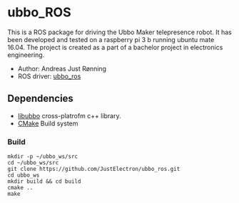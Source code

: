 # ubbo_ROS

This is a ROS package for driving the Ubbo Maker telepresence robot. It has been developed and tested on a raspberry pi 3 b running ubuntu mate 16.04.
The project is created as a part of a bachelor project in electronics engineering. 

* Author: Andreas Just Rønning
* ROS driver: [ubbo_ros](https://github.com/JustElectron/ubbo_ros)

## Dependencies

* [libubbo](https://github.com/wjwwood/serial) cross-platrofm c++ library.
* [CMake](https://cmake.org/) Build system

### Build


    mkdir -p ~/ubbo_ws/src
    cd ~/ubbo_ws/src
    git clone https://github.com/JustElectron/ubbo_ros.git
    cd ubbo_ws
    mkdir build && cd build
    cmake ..
    make
